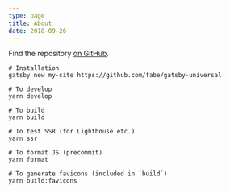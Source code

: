 ```yaml
---
type: page
title: About
date: 2018-09-26
---
```


Find the repository [on GitHub](https://github.com/fabe/gatsby-universal).

```
# Installation
gatsby new my-site https://github.com/fabe/gatsby-universal

# To develop
yarn develop

# To build
yarn build

# To test SSR (for Lighthouse etc.)
yarn ssr

# To format JS (precommit)
yarn format

# To generate favicons (included in `build`)
yarn build:favicons
```
